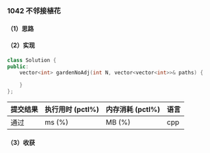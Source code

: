 ### 1042 不邻接植花

#### （1）思路

#### （2）实现

```cpp
class Solution {
public:
    vector<int> gardenNoAdj(int N, vector<vector<int>>& paths) {

    }
};
```

| 提交结果 | 执行用时 (pctl%) | 内存消耗 (pctl%) | 语言 |
|:---------|:-----------------|:-----------------|:-----|
| 通过     |  ms (%)   |  MB (%)  | cpp  |

#### （3）收获
